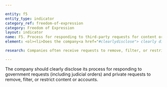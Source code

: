 ```yaml
---

entity: f5
entity_type: indicator
category_ref: freedom-of-expression
category: Freedom of Expression
layout: indicator
name: F5. Process for responding to third-party requests for content or account restriction
element: <ol><li>Does the company<a href="#clearlydisclose"> clearly disclose</a> its process for responding to <a href="#nonjudicial">non-judicial government requests</a>?</li><li>Does the company <a href="#clearlydisclose">clearly disclose</a> its process for responding to <a href="#courtorder">court orders</a>?</li><li>Does the company <a href="#clearlydisclose">clearly disclose</a> its process for responding to <a href="#governmentrequest">government requests </a>from foreign jurisdictions?</li><li>Does the company <a href="#clearlydisclose">clearly disclose</a> its process for responding to <a href="#privaterequest">private requests</a>?</li><li>Do the company’s explanations <a href="#clearlydisclose">clearly disclose</a> the legal basis under which it may comply with <a href="#governmentrequest">government requests</a>?</li><li>Do the company’s explanations <a href="#clearlydisclose">clearly disclose</a> the basis under which it may comply with <a href="#privaterequest">private requests</a>?</li><li>Does the company <a href="#clearlydisclose">clearly disclose</a> that it carries out due diligence on <a href="#governmentrequest">government requests</a> before deciding how to respond?</li><li>Does the company <a href="#clearlydisclose">clearly disclose</a> that it carries out due diligence on <a href="#privaterequest">private requests</a> before deciding how to respond?</li><li>Does the company commit to push back on inappropriate or overbroad<a href="#governmentrequest"> requests made by governments</a>?</li><li>Does the company commit to push back on inappropriate or overbroad <a href="#privaterequest">private requests</a>?</li><li>Does the company provide clear guidance or examples of implementation of its process of responding to<a href="#governmentrequest"> government requests</a>?</li><li>Does the company provide clear guidance or examples of implementation of its process of responding to<a href="#privaterequest"> private requests</a>?</li></ol>

research: Companies often receive requests to remove, filter, or restrict access to content and accounts. These requests can come from government agencies or courts (both domestic and foreign), as well as from private entities (i.e. non-governmental and non-judicial entities). We expect companies to publicly disclose their process for responding to requests from governments and courts, as well as to private requests that come through some type of defined or organized process. Private requests can come through a process established by law, (e.g., requests made under the U.S. Digital Millennium Copyright Act, the European Right to be Forgotten ruling, etc.) or a self-regulatory arrangement (e.g., company agreements to block certain types of images).</p><p>This indicator evaluates whether the company clearly discloses how it responds to government and private requests to remove, filter, or restrict content or accounts. The company should disclose the legal reasons why it would remove content. In some cases, the law might prevent a company from disclosing information referenced in this indicator’s elements. RDR will document situations where this is the case, but a company will still lose points if it fails to meet all elements. This represents a situation where the law causes companies to be uncompetitive, and we encourage companies to advocate for laws that enable them to fully respect users’ rights to freedom of expression and privacy.</p><p><b>Potential sources:</b></p><ul><li>Company transparency report</li><li>Company law enforcement guidelines</li><li>Company terms of service</li><li>Company help or support center</li><li>Company blog posts</li><li>Company policy on copyright or intellectual property</li></ul>

---
```

The company should clearly disclose its process for responding to government requests (including judicial orders) and private requests to remove, filter, or restrict content or accounts.

